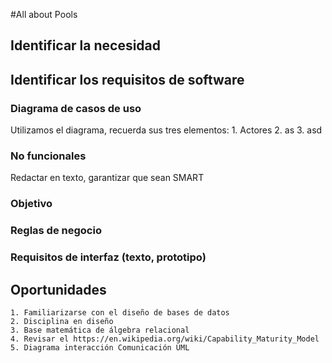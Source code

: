 #All about Pools
## Identificar la necesidad
## Identificar los requisitos de software
### Diagrama de casos de uso
Utilizamos el diagrama, recuerda sus tres elementos:
    1.  Actores
    2.  as
    3.  asd
### No funcionales
Redactar en texto, garantizar que sean SMART

### Objetivo
### Reglas de negocio
### Requisitos de interfaz (texto, prototipo)

## Oportunidades
    1. Familiarizarse con el diseño de bases de datos
    2. Disciplina en diseño  
    3. Base matemática de álgebra relacional
    4. Revisar el https://en.wikipedia.org/wiki/Capability_Maturity_Model
    5. Diagrama interacción Comunicación UML